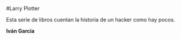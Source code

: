 #Larry Plotter

Esta serie de libros cuentan la historia de un hacker como hay pocos.

**Iván García**


